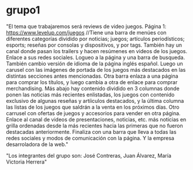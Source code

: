 # grupo1
"El tema que trabajaremos será reviews de video juegos.
Página 1: https://www.levelup.com/juegos //Tiene una barra de menúes con diferentes categorías dividido por noticias; juegos; artículos periodísticos; esports; reseñas por consolas y dispositivos, y por tags. También hay un canal donde pasan los trailers y hacen resúmenes en videos de los juegos. Enlace a sus redes sociales. Logueo a la página y una barra de busqueda. También cambio versión de idioma  de la página inglés español.
Luego un carusel con las imágenes de portada de los juegos más destacados en las distintas secciones antes mencionadas.
Otra barra enlaza a una página para comprar los títulos, y luego cambia a otra de enlace para comprar merchandising.
Más abajo hay contenido dividido en 3 columnas donde ponen las noticias más recientes enlistadas, los juegos con contenido exclusivo de algunas reseñas y artíiculos destacados, y la última columna las listas de los juegos que saldrán a la venta en los próximos días.
Otro carrusel con ofertas de juegos y accesorios para vender en otra página.
Enlace al canal de videos de presentaciones, noticias, etc.
más noticias en grilla ordenadas desde la más recientes hacia las primeras que no fueron destacadas anteriormente.
Finaliza con una barra que lleva a todas las redes sociales y modos de comunicación con la página. Y la empresa desarroladora de la web."

"Los integrantes del grupo son: José Contreras, Juan Álvarez, María Victoria Herrera"
